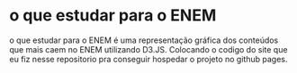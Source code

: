 # o que estudar para o ENEM
o que estudar para o ENEM é uma representação gráfica dos conteúdos que mais caem no ENEM utilizando D3.JS. Colocando o codigo do site que eu fiz nesse repositorio pra conseguir hospedar o projeto no github pages.
